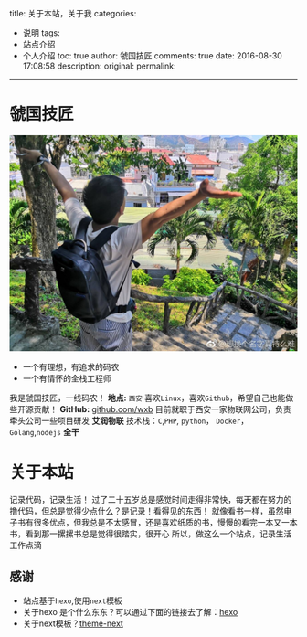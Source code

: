 title: 关于本站，关于我
categories:
  - 说明
tags:
  - 站点介绍
  - 个人介绍
toc: true
author: 虢国技匠
comments: true
date: 2016-08-30 17:08:58
description:
original:
permalink:
---
# 虢国技匠
![me](/images/profile/me.jpg)
<!-- more -->

* 一个有理想，有追求的码农  
* 一个有情怀的全栈工程师

我是虢国技匠，一线码农！ **地点:** `西安`
喜欢`Linux`，喜欢`Github`，希望自己也能做些开源贡献！ **GitHub:** [github.com/wxb](https://github.com/wxb)
目前就职于西安一家物联网公司，负责牵头公司一些项目研发  **艾润物联**
技术栈：`C`,`PHP`, `python`， `Docker`， `Golang`,`nodejs`  **全干**



# 关于本站

记录代码，记录生活！
过了二十五岁总是感觉时间走得非常快，每天都在努力的撸代码，但总是觉得少点什么？是记录！看得见的东西！
就像看书一样，虽然电子书有很多优点，但我总是不太感冒，还是喜欢纸质的书，慢慢的看完一本又一本书，看到那一摞摞书总是觉得很踏实，很开心
所以，做这么一个站点，记录生活工作点滴

## 感谢
* 站点基于`hexo`,使用`next`模板
* 关于hexo 是个什么东东？可以通过下面的链接去了解：[hexo](https://hexo.io/zh-cn/)   
* 关于next模板？[theme-next](http://theme-next.iissnan.com/)
